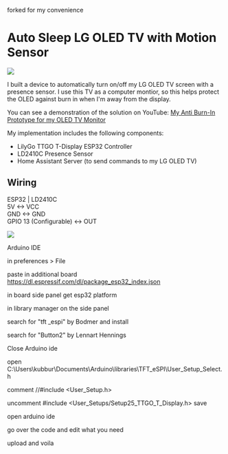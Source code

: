 forked for my convenience

# Auto Sleep LG OLED TV with Motion Sensor
![](images/Prototype_Case.jpg)

I built a device to automatically turn on/off my LG OLED TV screen with a presence sensor. I use this TV as a computer montior, so this helps protect the OLED against burn in when I'm away from the display.

You can see a demonstration of the solution on YouTube: [My Anti Burn-In Prototype for my OLED TV Monitor](https://youtu.be/76wAEJOdBq8)

My implementation includes the following components:
- LilyGo TTGO T-Display ESP32 Controller
- LD2410C Presence Sensor
- Home Assistant Server (to send commands to my LG OLED TV) 

## Wiring
ESP32  |  LD2410C   
5V      <-> VCC  
GND     <-> GND  
GPIO 13 (Configurable)     <-> OUT  

![](images/OLED_Auto_Sleep_Wiring.jpg)


Arduino IDE

in preferences > File

paste in additional board  https://dl.espressif.com/dl/package_esp32_index.json 

in board side panel get esp32 platform

in library manager on the side panel

search for "tft _espi" by Bodmer and install

search for "Button2" by Lennart Hennings

Close Arduino ide

open C:\Users\kubbur\Documents\Arduino\libraries\TFT_eSPI\User_Setup_Select.h

comment //#include <User_Setup.h>  

uncomment #include <User_Setups/Setup25_TTGO_T_Display.h>
save

open arduino ide

go over the code and edit what you need

upload and voila

